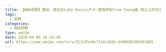 ```yaml
---
title: 【NBA观察】曾经，顺位在Luka Doncic卢卡·唐西奇和Trae Young崔·杨之上的天才。2019-20赛季季中新秀观察Michael Porter jr小麦可·波特
tags:
  - 观察
categories:
  - NBA观察
type: weibo
date: 2020-04-06 16:24:49
url: https://www.weibo.com/tv/v/IC2LM1zWu?fid=1034:4490665493463065
---
```


<!-- more -->
